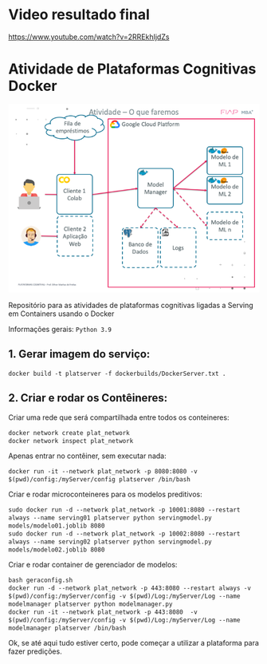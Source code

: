 # Video resultado final
https://www.youtube.com/watch?v=2RREkhIjdZs

# Atividade de Plataformas Cognitivas Docker  

![alt text](images/capa.png)

Repositório para as atividades de plataformas cognitivas ligadas a Serving em Containers usando o Docker


Informações gerais:
`Python 3.9`

## 1. Gerar imagem do serviço:


```
docker build -t platserver -f dockerbuilds/DockerServer.txt .
```

## 2. Criar e rodar os Contêineres:

Criar uma rede que será compartilhada entre todos os conteineres:  
```
docker network create plat_network
docker network inspect plat_network
```

Apenas entrar no contêiner, sem executar nada:
```
docker run -it --network plat_network -p 8080:8080 -v $(pwd)/config:/myServer/config platserver /bin/bash
```

Criar e rodar microconteineres para os modelos preditivos:  
```
sudo docker run -d --network plat_network -p 10001:8080 --restart always --name serving01 platserver python servingmodel.py models/modelo01.joblib 8080
sudo docker run -d --network plat_network -p 10002:8080 --restart always --name serving02 platserver python servingmodel.py models/modelo02.joblib 8080
```

Criar e rodar container de gerenciador de modelos:  
```
bash geraconfig.sh
docker run -d --network plat_network -p 443:8080 --restart always -v $(pwd)/config:/myServer/config -v $(pwd)/Log:/myServer/Log --name modelmanager platserver python modelmanager.py 
docker run -it --network plat_network -p 443:8080  -v $(pwd)/config:/myServer/config -v $(pwd)/Log:/myServer/Log --name modelmanager platserver /bin/bash

```

Ok, se até aqui tudo estiver certo, pode começar a utilizar a plataforma para fazer predições.